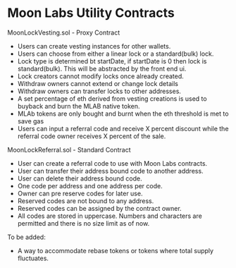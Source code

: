 # Moon Labs Utility Contracts

MoonLockVesting.sol - Proxy Contract
- Users can create vesting instances for other wallets.
- Users can choose from either a linear lock or a standard(bulk) lock.
- Lock type is determined bt startDate, if startDate is 0 then lock is standard(bulk). This will be abstracted by the front end ui.
- Lock creators cannot modify locks once already created.
- Withdraw owners cannot extend or change lock details
- Withdraw owners can transfer locks to other addresses.
- A set percentage of eth derived from vesting creations is used to buyback and burn the MLAB native token.
- MLAb tokens are only bought and burnt when the eth threshold is met to save gas
- Users can input a referral code and receive X percent discount while the referral code owner receives X percent of the sale.

MoonLockReferral.sol - Standard Contract
- User can create a referral code to use with Moon Labs contracts.
- User can transfer their address bound code to another address.
- User can delete their address bound code.
- One code per address and one address per code.
- Owner can pre reserve codes for later use.
- Reserved codes are not bound to any address.
- Reserved codes can be assigned by the contract owner.
- All codes are stored in uppercase. Numbers and characters are permitted and there is no size limit as of now.


To be added:
- A way to accommodate rebase tokens or tokens where total supply fluctuates.